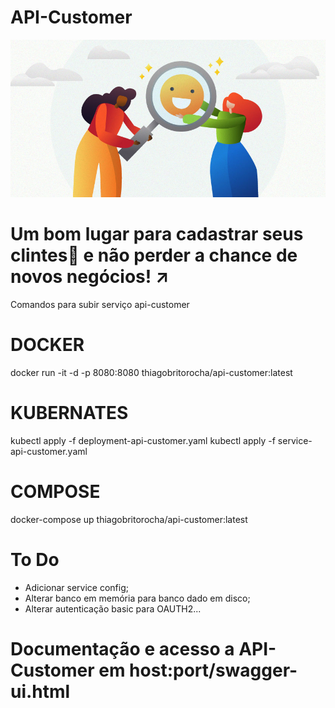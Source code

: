 # API-Customer
![Maturidade](https://github.com/thiagobritorocha/api-customer/blob/master/customer-success.jpg) 

# Um bom lugar para cadastrar seus clintes:customs: e não perder a chance de novos negócios! :arrow_upper_right:

Comandos para subir serviço api-customer

# DOCKER

docker run -it -d -p 8080:8080 thiagobritorocha/api-customer:latest

# KUBERNATES

kubectl apply -f deployment-api-customer.yaml
kubectl apply -f service-api-customer.yaml

# COMPOSE

docker-compose up thiagobritorocha/api-customer:latest

# To Do

- Adicionar service config;
- Alterar banco em memória para banco dado em disco;
- Alterar autenticação basic para OAUTH2...

# Documentação e acesso a API-Customer em host:port/swagger-ui.html
